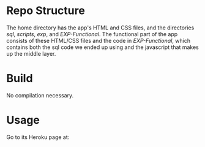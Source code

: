 # Repo Structure
The home directory has the app's HTML and CSS files, and the directories *sql*, *scripts*, *exp*, and *EXP-Functional*. The functional part of the app consists of these HTML/CSS files and the code in *EXP-Functional*, which contains both the sql code we ended up using and the javascript that makes up the middle layer. 

# Build
No compilation necessary.

# Usage 
Go to its Heroku page at: 
